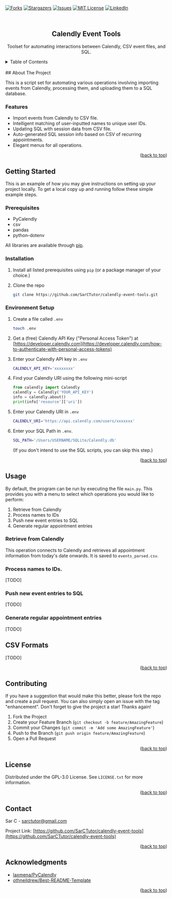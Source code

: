 <div id="top"></div>

<!-- PROJECT SHIELDS -->
<!--
*** I'm using markdown "reference style" links for readability.
*** Reference links are enclosed in brackets [ ] instead of parentheses ( ).
*** See the bottom of this document for the declaration of the reference variables
*** for contributors-url, forks-url, etc. This is an optional, concise syntax you may use.
*** https://www.markdownguide.org/basic-syntax/#reference-style-links
-->
[![Forks][forks-shield]][forks-url]
[![Stargazers][stars-shield]][stars-url]
[![Issues][issues-shield]][issues-url]
[![MIT License][license-shield]][license-url]
[![LinkedIn][linkedin-shield]][linkedin-url]



<!-- PROJECT LOGO -->
<br />
<div align="center">
  <!-- <a href="https://github.com/SarCTutor/calendly-event-tools">
    <img src="images/logo.png" alt="Logo" width="80" height="80">
  </a> -->

<h2 align="center">Calendly Event Tools</h2>

  <p align="center">
    Toolset for automating interactions between Calendly, CSV event files, and SQL.
    <br />
  </p>
</div>



<!-- TABLE OF CONTENTS -->
<details>
  <summary>Table of Contents</summary>
  <ol>
    <li>
      <a href="#about-the-project">About The Project</a>
      <ul>
        <li><a href="#features">Features</a></li>
      </ul>
    </li>
    <li>
      <a href="#getting-started">Getting Started</a>
      <ul>
        <li><a href="#prerequisites">Prerequisites</a></li>
        <li><a href="#installation">Installation</a></li>
        <li><a href="#environment-setup">Environment Setup</a></li>
      </ul>
    </li>
    <li><a href="#usage">Usage</a> </li>
    <li><a href="#csv-formats">CSV Formats</a></li>
    <li><a href="#contributing">Contributing</a></li>
    <li><a href="#license">License</a></li>
    <li><a href="#contact">Contact</a></li>
    <li><a href="#acknowledgments">Acknowledgments</a></li>
  </ol>
</details>

<br>
<!-- ABOUT THE PROJECT -->
## About The Project

This is a script set for automating various operations involving importing events from Calendly, processing them, and uploading them to a SQL database.

### Features

* Import events from Calendly to CSV file.
* Intelligent matching of user-inputted names to unique user IDs.
* Updating SQL with session data from CSV file.
* Auto-generated SQL session info based on CSV of recurring appointments.
* Elegant menus for all operations.

<p align="right">(<a href="#top">back to top</a>)</p>


<!-- GETTING STARTED -->
## Getting Started

This is an example of how you may give instructions on setting up your project locally.
To get a local copy up and running follow these simple example steps.

### Prerequisites

* PyCalendly
* csv
* pandas
* python-dotenv

All libraries are available through [pip](https://pypi.org/project/pip/). 

### Installation

1. Install all listed prerequisites using `pip` (or a package manager of your choice.)
   
2. Clone the repo
   ```sh
   git clone https://github.com/SarCTutor/calendly-event-tools.git
   ```

### Environment Setup

1. Create a file called `.env`
   ```sh
   touch .env
   ```
2. Get a (free) Calendly API Key ("Personal Access Token") at [https://developer.calendly.com](https://developer.calendly.com/how-to-authenticate-with-personal-access-tokens)
   
3. Enter your Calendly API key in `.env`
   ```sh
   CALENDLY_API_KEY='xxxxxxxx'
   ```
4. Find your Calendly URI using the following mini-script
   ```python
   from calendly import Calendly
   calendly = Calendly('YOUR_API_KEY')
   info = calendly.about()
   print(info['resource']['uri'])
   ```
5. Enter your Calendly URI in `.env` 
    ```sh
   CALENDLY_URI='https://api.calendly.com/users/xxxxxxx'
   ```
6. Enter your SQL Path in `.env`.  
    ```sh
    SQL_PATH='/Users/USERNAME/SQLite/Calendly.db'
    ```
    (If you don't intend to use the SQL scripts, you can skip this step.)

<p align="right">(<a href="#top">back to top</a>)</p>



<!-- USAGE EXAMPLES -->
## Usage

By default, the program can be run by executing the file `main.py`.  This provides you with a menu to select which operations you would like to perform:
1. Retrieve from Calendly
2. Process names to IDs
3. Push new event entries to SQL
4. Generate regular appointment entries

### Retrieve from Calendly
This operation connects to Calendly and retrieves all appointment information from today's date onwards.  It is saved to `events_parsed.csv`.  

### Process names to IDs.
[TODO]

### Push new event entries to SQL
[TODO]

### Generate regular appointment entries
[TODO]


<!-- CSV FILE INFO -->
## CSV Formats

[TODO]

<p align="right">(<a href="#top">back to top</a>)</p>


<!-- ROADMAP
## Roadmap

- [ ] Feature 1
- [ ] Feature 2
- [ ] Feature 3
    - [ ] Nested Feature

See the [open issues](https://github.com/SarCTutor/calendly-event-tools/issues) for a full list of proposed features (and known issues). 

<p align="right">(<a href="#top">back to top</a>)</p> -->

<!-- CONTRIBUTING -->
## Contributing

If you have a suggestion that would make this better, please fork the repo and create a pull request. You can also simply open an issue with the tag "enhancement".
Don't forget to give the project a star! Thanks again!

1. Fork the Project
2. Create your Feature Branch (`git checkout -b feature/AmazingFeature`)
3. Commit your Changes (`git commit -m 'Add some AmazingFeature'`)
4. Push to the Branch (`git push origin feature/AmazingFeature`)
5. Open a Pull Request

<p align="right">(<a href="#top">back to top</a>)</p>

<!-- LICENSE -->
## License

Distributed under the GPL-3.0 License. See `LICENSE.txt` for more information.

<p align="right">(<a href="#top">back to top</a>)</p>

<!-- CONTACT -->
## Contact

Sar C - sarctutor@gmail.com

Project Link: [https://github.com/SarCTutor/calendly-event-tools](https://github.com/SarCTutor/calendly-event-tools)

<p align="right">(<a href="#top">back to top</a>)</p>


<!-- ACKNOWLEDGMENTS -->
## Acknowledgments

* [laxmena/PyCalendly](https://github.com/laxmena/PyCalendly)
* [othneildrew/Best-README-Template](https://github.com/othneildrew/Best-README-Template)

<p align="right">(<a href="#top">back to top</a>)</p>


<!-- MARKDOWN LINKS & IMAGES -->
<!-- https://www.markdownguide.org/basic-syntax/#reference-style-links -->
[forks-shield]: https://img.shields.io/github/forks/SarCTutor/calendly-event-tools.svg?style=for-the-badge
[forks-url]: https://github.com/SarCTutor/calendly-event-tools/network/members
[stars-shield]: https://img.shields.io/github/stars/SarCTutor/calendly-event-tools.svg?style=for-the-badge
[stars-url]: https://github.com/SarCTutor/calendly-event-tools/stargazers
[issues-shield]: https://img.shields.io/github/issues/SarCTutor/calendly-event-tools.svg?style=for-the-badge
[issues-url]: https://github.com/SarCTutor/calendly-event-tools/issues
[license-shield]: https://img.shields.io/github/license/SarCTutor/calendly-event-tools.svg?style=for-the-badge
[license-url]: https://github.com/SarCTutor/calendly-event-tools/blob/master/LICENSE.txt
[linkedin-shield]: https://img.shields.io/badge/-LinkedIn-black.svg?style=for-the-badge&logo=linkedin&colorB=555
[linkedin-url]: https://linkedin.com/in/sarc
[product-screenshot]: images/screenshot.png